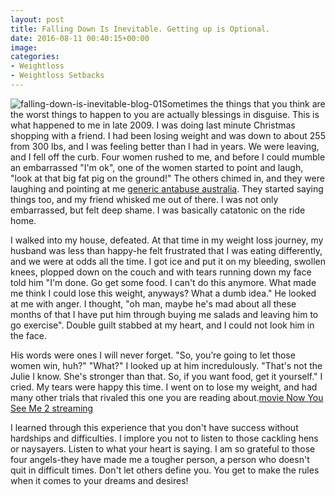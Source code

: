 ```yaml
---
layout: post
title: Falling Down Is Inevitable. Getting up is Optional.
date: 2016-08-11 00:40:15+00:00
image:
categories:
- Weightloss
- Weightloss Setbacks
---
```


![falling-down-is-inevitable-blog-01](http://www.aim4strength.com.vhost.zerolag.com/wp-content/uploads/2016/08/falling-down-is-inevitable-blog-01-1024x683.jpg)Sometimes the things that you think are the worst things to happen to you are actually blessings in disguise. This is what happened to me in late 2009. I was doing last minute Christmas shopping with a friend. I had been losing weight and was down to about 255 from 300 lbs, and I was feeling better than I had in years. We were leaving, and I fell off the curb. Four women rushed to me, and before I could mumble an embarrassed "I'm ok", one of the women started to point and laugh, "look at that big fat pig on the ground!" The others chimed in, and they were laughing and pointing at me [generic antabuse australia](http://biturlz.com/YitfAGH). They started saying things too, and my friend whisked me out of there. I was not only embarrassed, but felt deep shame. I was basically catatonic on the ride home.




I walked into my house, defeated. At that time in my weight loss journey, my husband was less than happy-he felt frustrated that I was eating differently, and we were at odds all the time. I got ice and put it on my bleeding, swollen knees, plopped down on the couch and with tears running down my face told him "I'm done. Go get some food. I can't do this anymore. What made me think I could lose this weight, anyways? What a dumb idea." He looked at me with anger. I thought, "oh man, maybe he's mad about all these months of that I have put him through buying me salads and leaving him to go exercise". Double guilt stabbed at my heart, and I could not look him in the face.




His words were ones I will never forget. "So, you’re going to let those women win, huh?" "What?" I looked up at him incredulously. "That's not the Julie I know. She's stronger than that. So, if you want food, get it yourself." I cried. My tears were happy this time. I went on to lose my weight, and had many other trials that rivaled this one you are reading about.[movie Now You See Me 2 streaming](http://movieclose.com/movie/509782/now-you-see-me-2-2016.html)




I learned through this experience that you don't have success without hardships and difficulties. I implore you not to listen to those cackling hens or naysayers. Listen to what your heart is saying. I am so grateful to those four angels-they have made me a tougher person, a person who doesn't quit in difficult times. Don't let others define you. You get to make the rules when it comes to your dreams and desires!
